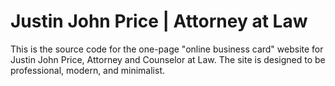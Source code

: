 # Justin John Price | Attorney at Law

This is the source code for the one-page "online business card" website for Justin John Price, Attorney and Counselor at Law. The site is designed to be professional, modern, and minimalist.